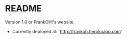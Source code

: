 # README

Version 1.0 or FrankOH!'s website.

* Currently deployed at: 'http://frankoh.herokuapp.com'
